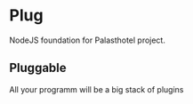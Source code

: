 # Plug
NodeJS foundation for Palasthotel project.

## Pluggable
All your programm will be a big stack of plugins